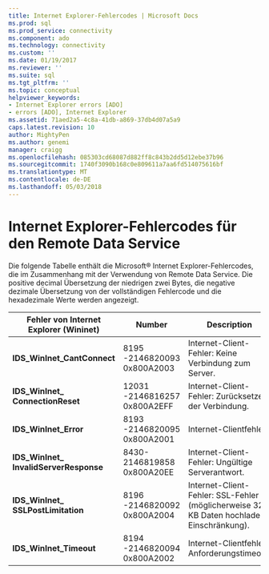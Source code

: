 ```yaml
---
title: Internet Explorer-Fehlercodes | Microsoft Docs
ms.prod: sql
ms.prod_service: connectivity
ms.component: ado
ms.technology: connectivity
ms.custom: ''
ms.date: 01/19/2017
ms.reviewer: ''
ms.suite: sql
ms.tgt_pltfrm: ''
ms.topic: conceptual
helpviewer_keywords:
- Internet Explorer errors [ADO]
- errors [ADO], Internet Explorer
ms.assetid: 71aed2a5-4c8a-41db-a869-37db4d07a5a9
caps.latest.revision: 10
author: MightyPen
ms.author: genemi
manager: craigg
ms.openlocfilehash: 085303cd68087d882ff8c843b2dd5d12ebe37b96
ms.sourcegitcommit: 1740f3090b168c0e809611a7aa6fd514075616bf
ms.translationtype: MT
ms.contentlocale: de-DE
ms.lasthandoff: 05/03/2018
---
```

# <a name="internet-explorer-error-codes-for-remote-data-service"></a>Internet Explorer-Fehlercodes für den Remote Data Service
Die folgende Tabelle enthält die Microsoft® Internet Explorer-Fehlercodes, die im Zusammenhang mit der Verwendung von Remote Data Service. Die positive decimal Übersetzung der niedrigen zwei Bytes, die negative dezimale Übersetzung von der vollständigen Fehlercode und die hexadezimale Werte werden angezeigt.

|Fehler von Internet Explorer (Wininet)|Number|Description|
|------------------------------------------|------------|-----------------|
|**IDS_WinInet_CantConnect**|8195 -2146820093 0x800A2003|Internet-Client-Fehler: Keine Verbindung zum Server.|
|**IDS_WinInet_ ConnectionReset**|12031 -2146816257 0x800A2EFF|Internet-Client-Fehler: Zurücksetzen der Verbindung.|
|**IDS_WinInet_Error**|8193 -2146820095 0x800A2001|Internet-Clientfehler.|
|**IDS_WinInet_ InvalidServerResponse**|8430-2146819858 0x800A20EE|Internet-Client-Fehler: Ungültige Serverantwort.|
|**IDS_WinInet_ SSLPostLimitation**|8196 -2146820092 0x800A2004|Internet-Client-Fehler: SSL-Fehler (möglicherweise 32 KB Daten hochladen Einschränkung).|
|**IDS_WinInet_Timeout**|8194 -2146820094 0x800A2002|Internet-Clientfehler: Anforderungstimeout.|
